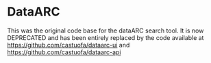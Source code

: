 # DataARC

This was the original code base for the dataARC search tool. It is now DEPRECATED and has been entirely replaced by the code available at https://github.com/castuofa/dataarc-ui and https://github.com/castuofa/dataarc-api
